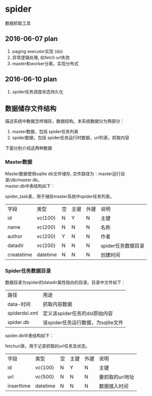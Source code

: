 # spider
数据抓取工具

## 2016-06-07 plan
<ol>
	<li>paging executor实现 (do)</li>
	<li>异常逻辑处理, 如fetch url失败</li>
	<li>master和worker分离，实现分布式</li>
</ol>

## 2016-06-10 plan
<ol>
	<li>spider任务调度状态持久化</li>
</ol>

## 数据储存文件结构

描述系统中数据怎样储存，数据结构。本系统数据分为两部分：
<ol>
	<li>master数据，包括 spider任务列表</li>
	<li>spider数据，包括 spider任务运行时数据，url列表，抓取内容</li>
</ol>

下面分别介绍这两种数据

### Master数据

Master数据使用sqlite db文件储存, 文件路径为：master运行目录/db/master.db。<br/>
master.db中表结构如下：

spider_task表，用于储存master系统中spider任务列表。
<table>
	<tr>
		<td>字段</td>
		<td>类型</td>
		<td>空</td>
		<td>主键</td>
		<td>外键</td>
		<td>说明</td>
	</tr>
	<tr>
		<td>id</td>
		<td>vc(100)</td>
		<td>N</td>
		<td>Y</td>
		<td>N</td>
		<td>主键</td>
	</tr>
	<tr>
		<td>name</td>
		<td>vc(200)</td>
		<td>N</td>
		<td>N</td>
		<td>N</td>
		<td>名称</td>
	</tr>
	<tr>
		<td>author</td>
		<td>vc(200)</td>
		<td>Y</td>
		<td>N</td>
		<td>N</td>
		<td>作者</td>
	</tr>
	<tr>
		<td>datadir</td>
		<td>vc(200)</td>
		<td>N</td>
		<td>N</td>
		<td>N</td>
		<td>spider任务数据目录</td>
	</tr>
	<tr>
		<td>createtime</td>
		<td>datetime</td>
		<td>N</td>
		<td>N</td>
		<td>N</td>
		<td>创建时间</td>
	</tr>
</table>


### Spider任务数据目录
数据目录为spider的datadir属性指向的目录。目录中文件如下：

<table>
	<tr>
		<td>路径</td>
		<td>用途</td>
	</tr>
	<tr>
		<td>data-时间</td>
		<td>抓取内容数据</td>
	</tr>
	<tr>
		<td>spiderdsl.xml</td>
		<td>定义该spider任务的dsl原始内容</td>
	</tr>
	<tr>
		<td>spider.db</td>
		<td>该spider任务运行数据，为sqlite文件</td>
	</tr>
</table>


spider.db中表结构如下：

fetchurl表，用于记录抓取的url任务及状态。
<table>
	<tr>
		<td>字段</td>
		<td>类型</td>
		<td>空</td>
		<td>主键</td>
		<td>外键</td>
		<td>说明</td>
	</tr>
	<tr>
		<td>id</td>
		<td>vc(100)</td>
		<td>N</td>
		<td>Y</td>
		<td>N</td>
		<td>主键</td>
	</tr>
	<tr>
		<td>url</td>
		<td>vc(500)</td>
		<td>N</td>
		<td>N</td>
		<td>N</td>
		<td>要抓取的url地址</td>
	</tr>
	<tr>
		<td>inserttime</td>
		<td>datetime</td>
		<td>N</td>
		<td>N</td>
		<td>N</td>
		<td>数据插入时间</td>
	</tr>
</table>

